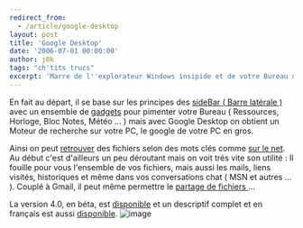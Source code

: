 ```yaml
---
redirect_from:
  - /article/google-desktop
layout: post
title: 'Google Desktop'
date: '2006-07-01 00:00:00'
author: j0k
tags: "ch'tits trucs"
excerpt: 'Marre de l''explorateur Windows insipide et de votre Bureau déséspérement vide ? Et bien Google vous propose une autre façon de gérer vos fichiers.'
---
```


En fait au départ, il se base sur les principes des [sideBar ( Barre latérale )](http://desktop.google.com/fr/features.html#sidebar) avec un ensemble de [gadgets](http://desktop.google.com/fr/features.html#ggadgets) pour pimenter votre Bureau ( Ressources, Horloge, Bloc Notes, Météo ... ) mais avec Google Desktop on obtient un Moteur de recherche sur votre PC, le google de votre PC en gros.

Ainsi on peut [retrouver](http://desktop.google.com/fr/features.html#search) des fichiers selon des mots clés comme [sur le net](http://desktop.google.com/fr/images/timeline.jpg).
  Au début c'est d'ailleurs un peu déroutant mais on voit trés vite son utilité : Il fouille pour vous l'ensemble de vos fichiers, mais aussi les mails, liens visités, historiques et même dans vos conversations chat ( MSN et autres ... ).
  Couplé à Gmail, il peut même permettre le [partage de fichiers ](http://desktop.google.com/fr/features.html#share)...

La version 4.0, en béta, est [disponible](http://desktop.google.com/) et un descriptif complet et en français est aussi [disponible](http://desktop.google.com/fr/features.html).
   ![image](https://desktop.google.com/fr/images/fb_home2.gif)
